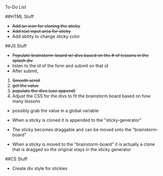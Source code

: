 To-Do List

##HTML Stuff
- ~~Add an icon for cloning the sticky~~
- ~~Add text input area for sticky~~
- Add ability to change sticky color

##JS Stuff
- ~~Populate brainstorm-board w/ divs based on the # of lessons in the splash div~~
- listen to the id of the form and submit on that id 
- After submit,
1. ~~Smooth scroll~~
1. ~~get the value~~
1. ~~populate the divs (use append)~~
1. Adjust the CSS for the divs to fit the brainstorm board based on how many lessons
- possibly grab the value in a global variable

- When a sticky is cloned it is appended to the "sticky-generator"
- The sticky becomes draggable and can be moved onto the "brainstorm-board"
- When a sticky is moved to the "brainstorm-board" it is actually a clone that is dragged so the original stays in the sticky generator 

##CS Stuff
- Create div style for stickies
